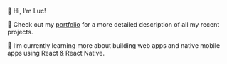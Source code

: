  👋  Hi, I’m Luc!
 
 👀  Check out my [portfolio](https://lucswinkels.com/) for a more detailed description of all my recent projects.
 
 🌱  I’m currently learning more about building web apps and native mobile apps using React & React Native. 
